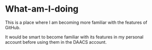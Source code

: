 # What-am-I-doing
This is a place where I am becoming more familiar with the features of GitHub.

It would be smart to become familiar with its features in my personal account before using them in the DAACS account.
